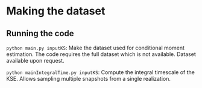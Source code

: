 # Making the dataset

## Running the code

`python main.py inputKS`: Make the dataset used for conditional moment estimation. The code requires the full dataset which is not available. Dataset available upon request.

`python mainIntegralTime.py inputKS`: Compute the integral timescale of the KSE. Allows sampling multiple snapshots from a single realization.
